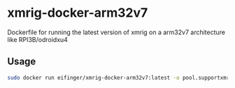 # xmrig-docker-arm32v7
Dockerfile for running the latest version of xmrig on a arm32v7 architecture like RPI3B/odroidxu4

## Usage

```bash
sudo docker run eifinger/xmrig-docker-arm32v7:latest -o pool.supportxmr.com:5555 -u 47GZz2vhkSi1HMNuLDqA1sH3byTuq7eTFdWYtKYhv6zQA3c78Zo7uNJ8Xw99y984CkKvJP3QMmEkp2KZRWBrA6p4CnGUecx -p worker -k --coin=monero
````
